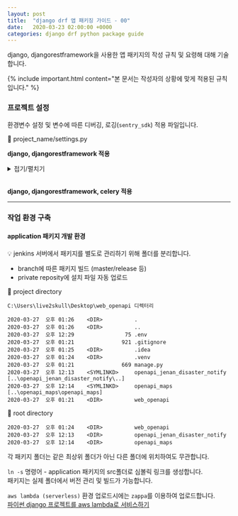 ```yaml
---
layout: post
title:  "django drf 앱 패키징 가이드 - 00"
date:   2020-03-23 02:00:00 +0000
categories: django drf python package guide
---
```


django, djangorestframework을 사용한 앱 패키지의 작성 규칙 및 요령해 대해 기술합니다.

{% include important.html content="본 문서는 작성자의 상황에 맞게 적용된 규칙입니다." %}

### 프로젝트 설정

환경변수 설정 및 변수에 따른 디버깅, 로깅(`sentry_sdk`) 적용 파일입니다.

📝 project_name/settings.py

**django, djangorestframework 적용**
<details markdown="1">
<summary>접기/펼치기</summary>
{% include gist.html gist="live2skull/12e8b9ae6b4dff21c7de5a25c33193aa" %}
</details>
</br>

**django, djangorestframework, celery 적용**

****

### 작업 환경 구축

#### application 패키지 개발 환경

💡 jenkins 서버에서 패키지를 별도로 관리하기 위해 폴더를 분리합니다.
- branch에 따른 패키지 빌드 (master/release 등)
- private reposity에 설치 파일 자동 업로드

📂 project directory
```
C:\Users\live2skull\Desktop\web_openapi 디렉터리

2020-03-27  오후 01:26    <DIR>          .
2020-03-27  오후 01:26    <DIR>          ..
2020-03-27  오후 12:29                75 .env
2020-03-27  오후 01:21               921 .gitignore
2020-03-27  오후 01:25    <DIR>          .idea
2020-03-27  오후 01:24    <DIR>          .venv
2020-03-27  오후 01:21               669 manage.py
2020-03-27  오후 12:13    <SYMLINKD>     openapi_jenan_disaster_notify [..\openapi_jenan_disaster_notify\..]
2020-03-27  오후 12:14    <SYMLINKD>     openapi_maps [..\openapi_maps\openapi_maps]
2020-03-27  오후 01:21    <DIR>          web_openapi
```

📂 root directory
```
2020-03-27  오후 01:24    <DIR>          web_openapi
2020-03-27  오후 12:13    <DIR>          openapi_jenan_disaster_notify
2020-03-27  오후 12:14    <DIR>          openapi_maps
```

각 패키지 폴더는 같은 최상위 폴더가 아닌 다른 폴더에 위치하여도 무관합니다.

`ln -s` 명령어 - application 패키지의 src폴더로 심볼릭 링크를 생성합니다.  
패키지는 실제 폴더에서 버전 관리 및 빌드가 가능합니다.


`aws lambda (serverless)` 환경 업로드시에는 `zappa`를 이용하여 업로드합니다.    
[파이썬 django 프로젝트를 aws lambda로 서비스하기](https://blog.live2skull.kr/posts/django-serverless/)
